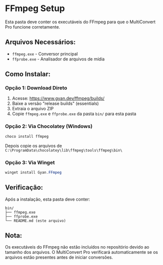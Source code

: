 # FFmpeg Setup

Esta pasta deve conter os executáveis do FFmpeg para que o MultiConvert Pro funcione corretamente.

## Arquivos Necessários:
- `ffmpeg.exe` - Conversor principal
- `ffprobe.exe` - Analisador de arquivos de mídia

## Como Instalar:

### Opção 1: Download Direto
1. Acesse: https://www.gyan.dev/ffmpeg/builds/
2. Baixe a versão "release builds" (essentials)
3. Extraia o arquivo ZIP
4. Copie `ffmpeg.exe` e `ffprobe.exe` da pasta `bin/` para esta pasta

### Opção 2: Via Chocolatey (Windows)
```powershell
choco install ffmpeg
```
Depois copie os arquivos de `C:\ProgramData\chocolatey\lib\ffmpeg\tools\ffmpeg\bin\`

### Opção 3: Via Winget
```powershell
winget install Gyan.FFmpeg
```

## Verificação:
Após a instalação, esta pasta deve conter:
```
bin/
├── ffmpeg.exe
├── ffprobe.exe
└── README.md (este arquivo)
```

## Nota:
Os executáveis do FFmpeg não estão incluídos no repositório devido ao tamanho dos arquivos.
O MultiConvert Pro verificará automaticamente se os arquivos estão presentes antes de iniciar conversões.